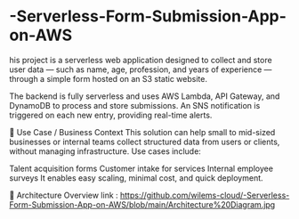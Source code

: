 # -Serverless-Form-Submission-App-on-AWS

his project is a serverless web application designed to collect and store user data — such as name, age, profession, and years of experience — through a simple form hosted on an S3 static website.

The backend is fully serverless and uses AWS Lambda, API Gateway, and DynamoDB to process and store submissions. An SNS notification is triggered on each new entry, providing real-time alerts.

📌 Use Case / Business Context
This solution can help small to mid-sized businesses or internal teams collect structured data from users or clients, without managing infrastructure. Use cases include:

Talent acquisition forms
Customer intake for services
Internal employee surveys
It enables easy scaling, minimal cost, and quick deployment.

🧱 Architecture Overview
   link : https://github.com/wilems-cloud/-Serverless-Form-Submission-App-on-AWS/blob/main/Architecture%20Diagram.jpg

